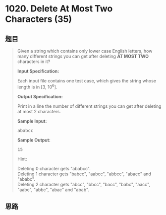 <h1>1020. Delete At Most Two Characters (35)</h1>

## 题目

> <div id="problemContent">
> <p>Given a string which contains only lower case English letters, how many different strings you can get after deleting <b>AT MOST TWO</b> characters in it?
> </p>
> <p><b>
> Input Specification:
> </b></p>
> <p>Each input file contains one test case, which gives the string whose length is in [3, 10<sup>6</sup>].
> </p>
> <p><b>
> Output Specification:
> </b></p>
> <p>Print in a line the number of different strings you can get after deleting at most 2 characters.
> </p>
> <b>Sample Input:</b><pre>
> ababcc
> </pre>
> <b>Sample Output:</b><pre>
> 15
> </pre>
> <p>
> Hint:</p>
> <p>
> Deleting 0 character gets "ababcc".<br/>
> Deleting 1 character gets "babcc", "aabcc", "abbcc", "abacc" and "ababc". <br/>
> Deleting 2 character gets "abcc", "bbcc", "bacc", "babc", "aacc", "aabc", "abbc", "abac" and "abab".<br/>
> </p>
> </div>

## 思路


